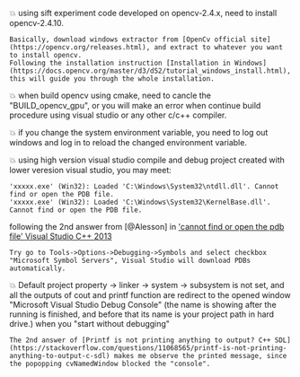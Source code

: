 :collision: using sift experiment code developed on opencv-2.4.x, need to install opencv-2.4.10.

	Basically, download windows extractor from [OpenCv official site](https://opencv.org/releases.html), and extract to whatever you want to install opencv.
	Following the installation instruction [Installation in Windows](https://docs.opencv.org/master/d3/d52/tutorial_windows_install.html), this will guide you through the whole installation.

:collision: when build opencv using cmake, need to cancle the "BUILD_opencv_gpu", or you will make an error when continue build procedure using visual studio or any other c/c++ compiler.

:collision: if you change the system environment variable, you need to log out windows and log in to reload the changed environment variable.

:collision: using high version visual studio compile and debug project created with lower veresion visual studio, you may meet:

	'xxxxx.exe' (Win32): Loaded 'C:\Windows\System32\ntdll.dll'. Cannot find or open the PDB file.
	'xxxxx.exe' (Win32): Loaded 'C:\Windows\System32\KernelBase.dll'. Cannot find or open the PDB file.

following the 2nd answer from [@Alesson] in ['cannot find or open the pdb file' Visual Studio C++ 2013
](https://stackoverflow.com/questions/28381361/cannot-find-or-open-the-pdb-file-visual-studio-c-2013)

	Try go to Tools->Options->Debugging->Symbols and select checkbox "Microsoft Symbol Servers", Visual Studio will download PDBs automatically.

:collision: Default project property -> linker -> system -> subsystem is not set, and all the outputs of cout and printf function are redirect to the opened window "Microsoft Visual Studio Debug Console" (the name is showing after the running is finished, and before that its name is your project path in hard drive.) when you "start without debugging"

	The 2nd answer of [Printf is not printing anything to output? C++ SDL](https://stackoverflow.com/questions/11068565/printf-is-not-printing-anything-to-output-c-sdl) makes me observe the printed message, since the popopping cvNamedWindow blocked the "console".